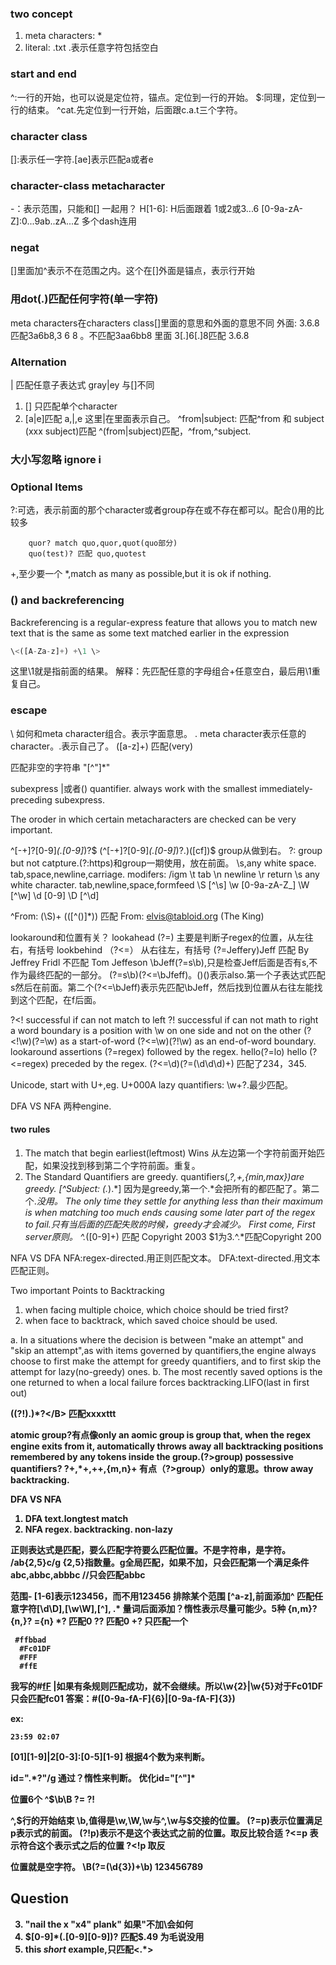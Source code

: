 ### two concept
1. meta characters: *
2. literal: .txt
.表示任意字符包括空白

### start and end
^:一行的开始，也可以说是定位符，锚点。定位到一行的开始。
$:同理，定位到一行的结束。
^cat.先定位到一行开始，后面跟c.a.t三个字符。



### character class
[]:表示任一字符.[ae]表示匹配a或者e

### character-class metacharacter
-：表示范围，只能和[] 一起用？
H[1-6]: H后面跟着 1或2或3...6
[0-9a-zA-Z]:0...9ab..zA...Z 多个dash连用

### negat
[]里面加^表示不在范围之内。这个在[]外面是锚点，表示行开始
[^u]:不是u. 
[u^z]
[uz^0-9]

### 用dot(.)匹配任何字符(单一字符)
meta characters在characters class[]里面的意思和外面的意思不同
外面: 3.6.8 匹配3a6b8,3 6	8  。不匹配3aa6bb8
里面 3[.]6[.]8匹配 3.6.8

### Alternation 
| 匹配任意子表达式
gray|ey 
与[]不同
1. [] 只匹配单个character
2. [a|e]匹配 a,|,e 这里|在里面表示自己。
^from|subject: 匹配^from 和 subject (xxx subject)匹配
^(from|subject)匹配，^from,^subject.

### 大小写忽略 ignore i


### Optional Items
?:可选，表示前面的那个character或者group存在或不存在都可以。配合()用的比较多
```
    quor? match quo,quor,quot(quo部分)
    quo(test)? 匹配 quo,quotest
```
+,至少要一个
*,match as many as possible,but it is ok if nothing.


### () and backreferencing
Backreferencing is a regular-express feature that allows you to match new
text that is the same as some text matched earlier in the expression
```js
\<([A-Za-z]+) +\1 \> 
```
这里\1就是指前面的结果。
解释：先匹配任意的字母组合+任意空白，最后用\1重复自己。

### escape
\ 如何和meta character组合。表示字面意思。
. meta character表示任意的character。\.表示自己了。
\([a-z]+\) 匹配(very) 

匹配非空的字符串
"[^"]*"

subexpress
|或者()
quantifier. always work with the smallest immediately-preceding subexpress.

The oroder in which certain metacharacters are checked can be very important.

^[-+]?[0-9]*(\.[0-9]*)?$
(^[-+]?[0-9]*(\.[0-9]*)?.)([cf])$ group从做到右。
?: group but not catpture.(?:https)和group一期使用，放在前面。
\s,any white space. tab,space,newline,carriage.
modifers: /igm
\t tab
\n newline
\r return
\s any white character. tab,newline,space,formfeed
\S [^\s]
\w [0-9a-zA-Z_]
\W [^\w]
\d [0-9]
\D [^\d]

^From: (\S)+ \(([^()]*)\)
匹配 From: elvis@tabloid.org (The King)

lookaround和位置有关？
lookahead (?=) 主要是判断子regex的位置，从左往右，有括号
lookbehind （?<=） 从右往左，有括号
(?=Jeffery)Jeff 匹配 By Jeffrey Fridl 不匹配 Tom Jeffeson
\bJeff(?=s\b),只是检查Jeff后面是否有s,不作为最终匹配的一部分。
(?=s\b)(?<=\bJfeff)。()()表示also.第一个子表达式匹配s然后在前面。第二个(?<=\bJeff)表示先匹配\bJeff，然后找到位置从右往左能找到这个匹配，在f后面。

?<! successful if can not match to left
?!  successful if can not math to right
 a word boundary is a position with \w on one side and not on the other
 (?<!\w)(?=\w) as a start-of-word
 (?<=\w)(?!\w) as an end-of-word boundary.
 lookaround assertions
 (?=regex) followed by the regex. hello(?=lo) hello
 (?<=regex) preceded by the regex.
(?<=\d)(?=(\d\d\d)+) 匹配了234，345.

Unicode, start with U+,eg. U+000A
lazy quantifiers: \w+?.最少匹配。

DFA VS NFA
两种engine.

#### two rules

1. The match that begin earliest(leftmost) Wins
从左边第一个字符前面开始匹配，如果没找到移到第二个字符前面。重复。
2. The Standard Quantifiers are greedy.
quantifiers(*,?,+,{min,max})are greedy.
[^Subject: (.*).*] 因为是greedy,第一个.*会把所有的都匹配了。第二个.*没用。
The only time they settle  for anything less than their maximum is when matching too much
ends causing some later part of the regex to fail.只有当后面的匹配失败的时候，greedy才会减少。
First come, First server原则。
^.*([0-9]+) 匹配 Copyright 2003 $1为3.^.*匹配Copyright 200

NFA VS DFA
NFA:regex-directed.用正则匹配文本。
DFA:text-directed.用文本匹配正则。

Two important Points to Backtracking
1. when facing multiple choice, which choice should be tried first?
2. when face to backtrack, which saved choice should be used.

a. In a situations where the decision is between "make an attempt" and "skip an attempt",as with items governed by quantifiers,the engine always choose to first make the attempt for greedy quantifiers, and to first skip the attempt
for lazy(no-greedy) ones.
b. The most recently saved options is the one returned to when a local failure forces backtracking.LIFO(last in first out)

<B>((?!<B>).)*?<\/B> 匹配<B>xxxx<B>ttt</B>

atomic group?有点像only
an aomic group is group that, when the regex engine exits from it, automatically throws away all backtracking
positions remembered by any tokens inside the group.(?>group)
possessive quantifiers?
?+,*+,++,{m,n}+ 有点（?>group）only的意思。throw away backtracking.

DFA VS NFA
1. DFA text.longtest match
2. NFA regex. backtracking. non-lazy

正则表达式是匹配，要么匹配字符要么匹配位置。不是字符串，是字符。
/ab{2,5}c/g {2,5}指数量。g全局匹配，如果不加，只会匹配第一个满足条件
abc,abbc,abbbc //只会匹配abbc

范围- [1-6]表示123456，而不用123456
排除某个范围 [^a-z],前面添加^
匹配任意字符[\d\D],[\w\W],[^], .*
量词后面添加？惰性表示尽量可能少。5种
{n,m}?
{n,}? ={n}
*? 匹配0
?? 匹配0
+? 只匹配一个

```
 #ffbbad
  #Fc01DF
  #FFF
  #ffE
```
我写的#[fF](\w{5}|\w{2})
|如果有条规则匹配成功，就不会继续。所以\w{2}|\w{5}对于Fc01DF只会匹配fc01
答案：#([0-9a-fA-F]{6}|[0-9a-fA-F]{3})

ex:
```
23:59 02:07
```
[01][1-9]|2[0-3]:[0-5][1-9]
根据4个数为来判断。

<div id="container" class="main"></div>
id=".*?"/g 通过？惰性来判断。
优化id="[^"]*

位置6个
^$\b\B ?= ?!

^,$行的开始结束
\b,值得是\w,\W,\w与^,\w与$交接的位置。
(?=p)表示位置满足p表示式的前面。
(?!p)表示不是这个表达式之前的位置。取反比较合适
?<=p 表示符合这个表示式之后的位置
?<!p 取反

位置就是空字符。
\B(?=(\d{3})+\b)
123456789








## Question
3. "nail the x \"x4\" plank" 如果"不加\会如何
4. \$[0-9]*(\.[0-9][0-9])? 匹配$.49 为毛说没用
5. this <I>short</I> example,只匹配<.*>





